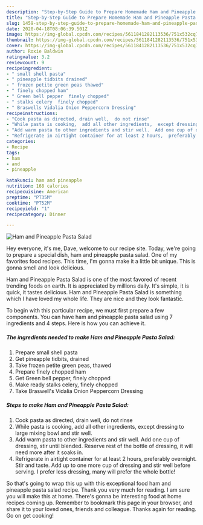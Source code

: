 ```yaml
---
description: "Step-by-Step Guide to Prepare Homemade Ham and Pineapple Pasta Salad"
title: "Step-by-Step Guide to Prepare Homemade Ham and Pineapple Pasta Salad"
slug: 1459-step-by-step-guide-to-prepare-homemade-ham-and-pineapple-pasta-salad
date: 2020-04-18T08:06:39.501Z
image: https://img-global.cpcdn.com/recipes/5611841282113536/751x532cq70/ham-and-pineapple-pasta-salad-recipe-main-photo.jpg
thumbnail: https://img-global.cpcdn.com/recipes/5611841282113536/751x532cq70/ham-and-pineapple-pasta-salad-recipe-main-photo.jpg
cover: https://img-global.cpcdn.com/recipes/5611841282113536/751x532cq70/ham-and-pineapple-pasta-salad-recipe-main-photo.jpg
author: Roxie Baldwin
ratingvalue: 3.2
reviewcount: 9
recipeingredient:
- " small shell pasta"
- " pineapple tidbits drained"
- " frozen petite green peas thawed"
- " finely chopped ham"
- " Green bell pepper  finely chopped"
- " stalks celery  finely chopped"
- " Braswells Vidalia Onion Peppercorn Dressing"
recipeinstructions:
- "Cook pasta as directed, drain well,  do not rinse"
- "While pasta is cooking,  add all other ingredients,  except dressing to large mixing bowl and stir well."
- "Add warm pasta to other ingredients and stir well.  Add one cup of dressing,  stir until blended. Reserve rest of the bottle of dressing,  it will need more after it soaks in."
- "Refrigerate in airtight container for at least 2 hours,  preferably overnight. Stir and taste.  Add up to one more cup of dressing and stir well before serving. I prefer less dressing,  many will prefer the whole bottle!"
categories:
- Recipe
tags:
- ham
- and
- pineapple

katakunci: ham and pineapple 
nutrition: 168 calories
recipecuisine: American
preptime: "PT35M"
cooktime: "PT52M"
recipeyield: "1"
recipecategory: Dinner

---
```



![Ham and Pineapple Pasta Salad](https://img-global.cpcdn.com/recipes/5611841282113536/751x532cq70/ham-and-pineapple-pasta-salad-recipe-main-photo.jpg)

Hey everyone, it's me, Dave, welcome to our recipe site. Today, we're going to prepare a special dish, ham and pineapple pasta salad. One of my favorites food recipes. This time, I'm gonna make it a little bit unique. This is gonna smell and look delicious.

Ham and Pineapple Pasta Salad is one of the most favored of recent trending foods on earth. It is appreciated by millions daily. It's simple, it is quick, it tastes delicious. Ham and Pineapple Pasta Salad is something which I have loved my whole life. They are nice and they look fantastic.




To begin with this particular recipe, we must first prepare a few components. You can have ham and pineapple pasta salad using 7 ingredients and 4 steps. Here is how you can achieve it.

<!--inarticleads1-->

##### The ingredients needed to make Ham and Pineapple Pasta Salad:

1. Prepare  small shell pasta
1. Get  pineapple tidbits, drained
1. Take  frozen petite green peas, thawed
1. Prepare  finely chopped ham
1. Get  Green bell pepper,  finely chopped
1. Make ready  stalks celery,  finely chopped
1. Take  Braswell&#39;s Vidalia Onion Peppercorn Dressing




<!--inarticleads2-->

##### Steps to make Ham and Pineapple Pasta Salad:

1. Cook pasta as directed, drain well,  do not rinse
1. While pasta is cooking,  add all other ingredients,  except dressing to large mixing bowl and stir well.
1. Add warm pasta to other ingredients and stir well.  Add one cup of dressing,  stir until blended. Reserve rest of the bottle of dressing,  it will need more after it soaks in.
1. Refrigerate in airtight container for at least 2 hours,  preferably overnight. Stir and taste.  Add up to one more cup of dressing and stir well before serving. I prefer less dressing,  many will prefer the whole bottle!




So that's going to wrap this up with this exceptional food ham and pineapple pasta salad recipe. Thank you very much for reading. I am sure you will make this at home. There's gonna be interesting food at home recipes coming up. Remember to bookmark this page in your browser, and share it to your loved ones, friends and colleague. Thanks again for reading. Go on get cooking!
